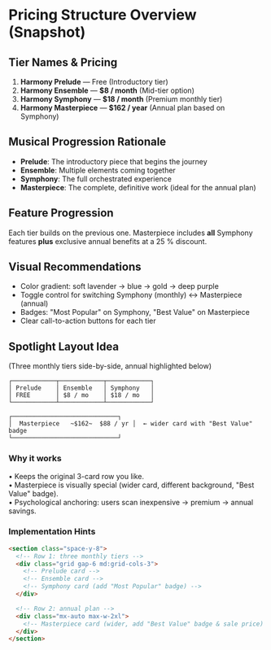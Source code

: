 # Pricing Structure Overview (Snapshot)

## Tier Names & Pricing
1. **Harmony Prelude** — Free (Introductory tier)
2. **Harmony Ensemble** — **$8 / month** (Mid-tier option)
3. **Harmony Symphony** — **$18 / month** (Premium monthly tier)
4. **Harmony Masterpiece** — **$162 / year** (Annual plan based on Symphony)

## Musical Progression Rationale
- **Prelude**: The introductory piece that begins the journey
- **Ensemble**: Multiple elements coming together
- **Symphony**: The full orchestrated experience
- **Masterpiece**: The complete, definitive work (ideal for the annual plan)

## Feature Progression
Each tier builds on the previous one. Masterpiece includes **all** Symphony features **plus** exclusive annual benefits at a 25 % discount.

## Visual Recommendations
- Color gradient: soft lavender → blue → gold → deep purple
- Toggle control for switching Symphony (monthly) ↔ Masterpiece (annual)
- Badges: "Most Popular" on Symphony, "Best Value" on Masterpiece
- Clear call-to-action buttons for each tier 

## Spotlight Layout Idea

(Three monthly tiers side-by-side, annual highlighted below)

```text
┌────────────┬────────────┬────────────┐
│ Prelude    │ Ensemble   │ Symphony   │
│ FREE       │ $8 / mo    │ $18 / mo   │
└────────────┴────────────┴────────────┘

┌─────────────────────────────┐
│  Masterpiece   ~$162~  $88 / yr │  ← wider card with "Best Value" badge
└─────────────────────────────┘
```

### Why it works
• Keeps the original 3-card row you like.  
• Masterpiece is visually special (wider card, different background, "Best Value" badge).  
• Psychological anchoring: users scan inexpensive → premium → annual savings.

### Implementation Hints
```html
<section class="space-y-8">
  <!-- Row 1: three monthly tiers -->
  <div class="grid gap-6 md:grid-cols-3">
    <!-- Prelude card -->
    <!-- Ensemble card -->
    <!-- Symphony card (add "Most Popular" badge) -->
  </div>

  <!-- Row 2: annual plan -->
  <div class="mx-auto max-w-2xl">
    <!-- Masterpiece card (wider, add "Best Value" badge & sale price) -->
  </div>
</section>
``` 